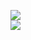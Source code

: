 [![](https://img.shields.io/badge/Made%20With-Github%20Spray-lightgrey.svg?style=for-the-badge&logo=github)](https://github.com/Annihil/github-spray#9115)  
[![](https://i.imgur.com/2DrTn0Z.gif)](https://github.com/Annihil/github-spray)